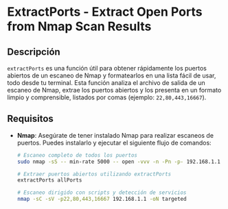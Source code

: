 # ExtractPorts - Extract Open Ports from Nmap Scan Results

## Descripción

`extractPorts` es una función útil para obtener rápidamente los puertos abiertos de un escaneo de Nmap y formatearlos en una lista fácil de usar, todo desde tu terminal. Esta función analiza el archivo de salida de un escaneo de Nmap, extrae los puertos abiertos y los presenta en un formato limpio y comprensible, listados por comas (ejemplo: `22,80,443,16667`).

## Requisitos

- **Nmap**: Asegúrate de tener instalado Nmap para realizar escaneos de puertos. Puedes instalarlo y ejecutar el siguiente flujo de comandos:

  ```bash
  # Escaneo completo de todos los puertos
  sudo nmap -sS -- min-rate 5000 -- open -vvv -n -Pn -p- 192.168.1.1 -oG allPorts
  
  # Extraer puertos abiertos utilizando extractPorts
  extractPorts allPorts
  
  # Escaneo dirigido con scripts y detección de servicios
  nmap -sC -sV -p22,80,443,16667 192.168.1.1 -oN targeted
